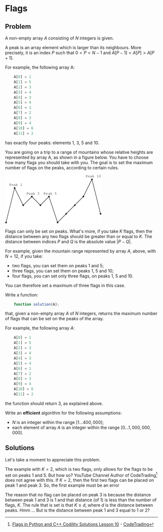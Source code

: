 # Flags

## Problem

A non-empty array $A$ consisting of $N$ integers is given.

A peak is an array element which is larger than its neighbours. More precisely, it is an index $P$ such that $0 < P < N − 1$ and $A[P − 1] < A[P] > A[P + 1]$.

For example, the following array A:

```js
    A[0] = 1
    A[1] = 5
    A[2] = 3
    A[3] = 4
    A[4] = 3
    A[5] = 4
    A[6] = 1
    A[7] = 2
    A[8] = 3
    A[9] = 4
    A[10] = 6
    A[11] = 2
```

has exactly four peaks: elements 1, 3, 5 and 10.

You are going on a trip to a range of mountains whose relative heights are represented by array A, as shown in a figure below. You have to choose how many flags you should take with you. The goal is to set the maximum number of flags on the peaks, according to certain rules.

![Flags](/.attachments/flags.png)

Flags can only be set on peaks. What's more, if you take $K$ flags, then the distance between any two flags should be greater than or equal to $K$. The distance between indices $P$ and $Q$ is the absolute value $|P − Q|$.

For example, given the mountain range represented by array $A$, above, with $N = 12$, if you take:

- two flags, you can set them on peaks 1 and 5;
- three flags, you can set them on peaks 1, 5 and 10;
- four flags, you can set only three flags, on peaks 1, 5 and 10.

You can therefore set a maximum of three flags in this case.

Write a function:

```js
    function solution(A);
```

that, given a non-empty array $A$ of $N$ integers, returns the maximum number of flags that can be set on the peaks of the array.

For example, the following array $A$:

```js
    A[0] = 1
    A[1] = 5
    A[2] = 3
    A[3] = 4
    A[4] = 3
    A[5] = 4
    A[6] = 1
    A[7] = 2
    A[8] = 3
    A[9] = 4
    A[10] = 6
    A[11] = 2
```

the function should return 3, as explained above.

Write an **efficient** algorithm for the following assumptions:

- $N$ is an integer within the range $[1 ... 400,000]$;
- each element of array $A$ is an integer within the range $[0 ... 1,000,000,000]$.

## Solutions

Let's take a moment to appreciate this problem.

The example with $K = 2$, which is two flags, only allows for the flags to be set on peaks 1 and 5. But how so? YouTube Channel Author of CodeTrading[^1] does not agree with this. If $K = 2$, then the first two flags can be placed on peak 1 and peak 3. So, the first example must be an error

The reason that no flag can be placed on peak 3 is because the distance between peak 1 and 3 is 1 and that distance (of 1) is less than the number of flags, $K$. The rule that is set is that $K \geq d$, where $d$ is the distance between peaks. Hmm ... But is the distance between peak 1 and 3 equal to 1 or 2?

[^1]: [Flags in Python and C++ Codility Solutions Lesson 10](https://youtu.be/6KK2eglhvdQ) - [CodeTrading](https://www.youtube.com/@CodeTradingCafe)